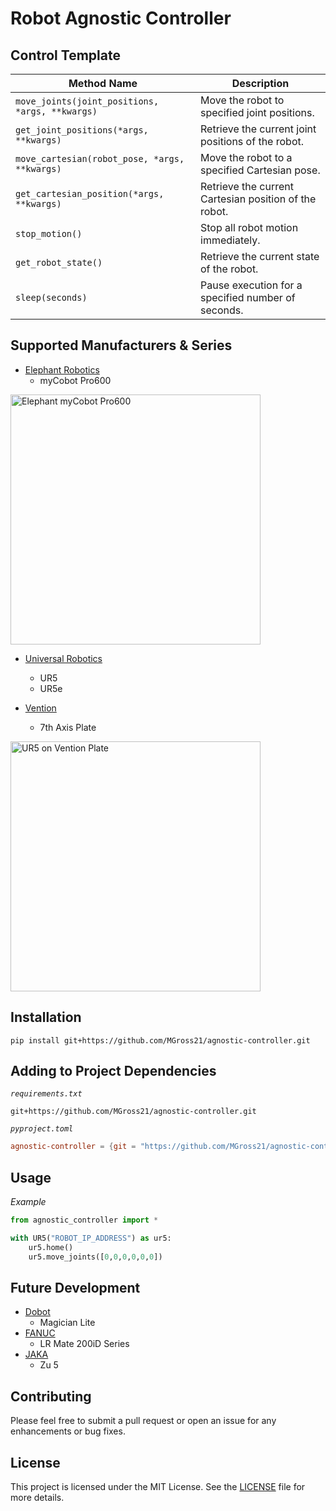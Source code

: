 # Robot Agnostic Controller

## Control Template

| Method Name                  | Description                                                                 |
|------------------------------|-----------------------------------------------------------------------------|
| `move_joints(joint_positions, *args, **kwargs)` | Move the robot to specified joint positions.                                |
| `get_joint_positions(*args, **kwargs)` | Retrieve the current joint positions of the robot.                          |
| `move_cartesian(robot_pose, *args, **kwargs)` | Move the robot to a specified Cartesian pose.                               |
| `get_cartesian_position(*args, **kwargs)` | Retrieve the current Cartesian position of the robot.                      |
| `stop_motion()`              | Stop all robot motion immediately.                                         |
| `get_robot_state()`          | Retrieve the current state of the robot.                                   |
| `sleep(seconds)`             | Pause execution for a specified number of seconds.                         |

## Supported Manufacturers & Series

- [Elephant Robotics](https://www.elephantrobotics.com/en/)
  - myCobot Pro600
<!-- ![Elephant myCobot Pro600](assets/gifs/elephant_pro600.gif) -->


<img src="https://raw.githubusercontent.com/MGross21/agnostic-controller/main/assets/gifs/elephant_pro600.gif" alt="Elephant myCobot Pro600" width="400">

- [Universal Robotics](https://www.universal-robots.com)
  - UR5
  - UR5e

- [Vention](https://vention.io)
  - 7th Axis Plate

<img src="https://raw.githubusercontent.com/MGross21/agnostic-controller/main/assets/gifs/ur5_vention.gif" alt="UR5 on Vention Plate" width="400">
<!-- ![UR5 and Vention 7th Axis Plate](assets/gifs/ur5_vention.gif) -->

## Installation

```text
pip install git+https://github.com/MGross21/agnostic-controller.git
```

## Adding to Project Dependencies

*`requirements.txt`*

```text
git+https://github.com/MGross21/agnostic-controller.git
```

*`pyproject.toml`*

```toml
agnostic-controller = {git = "https://github.com/MGross21/agnostic-controller.git"}
```

## Usage

*Example*

```python
from agnostic_controller import *

with UR5("ROBOT_IP_ADDRESS") as ur5:
    ur5.home()
    ur5.move_joints([0,0,0,0,0,0])

```

## Future Development

- [Dobot](https://www.dobot-robots.com)
  - Magician Lite
- [FANUC](https://www.fanucamerica.com)
  - LR Mate 200iD Series
- [JAKA](https://www.jaka.com/en)
  - Zu 5

## Contributing

Please feel free to submit a pull request or open an issue for any enhancements or bug fixes.

## License

This project is licensed under the MIT License. See the [LICENSE](https://github.com/MGross21/agnostic-controller/blob/main/LICENSE) file for more details.